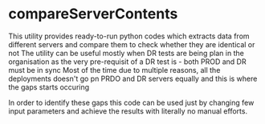 # compareServerContents
This utility provides ready-to-run python codes which extracts data from different servers and compare them to check whether they are identical or not
The utility can be useful mostly when DR tests are being plan in the organisation as the very pre-requisit of a DR test is - both PROD and DR must be in sync
Most of the time due to multiple reasons, all the deployments doesn't go pn PRDO and DR servers equally and this is where the gaps starts occuring

In order to identify these gaps this code can be used just by changing few input parameters and achieve the results with literally no manual efforts.

